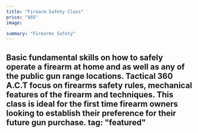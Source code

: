 ```yaml
---
title: "Firearm Safety Class"
price: "$65"
image: 

summary: "Firearms Safety"
---
```

Basic fundamental skills on how to safely operate a firearm at home and as well as any of the public gun range locations.  Tactical 360 A.C.T focus on firearms safety rules, mechanical features of the firearm and techniques.  This class is ideal for the first time firearm owners looking to establish their preference for their future gun purchase.
tag: "featured"
---


<!--stackedit_data:
eyJoaXN0b3J5IjpbLTY3MjQzMjE3NCwxODg3Nzg4NDc0LDEwOD
I0Mjg2NTEsLTM5MjU5OTE4MywxNzA5MjM1OTM2XX0=
-->